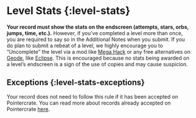 # Level Stats {:level-stats}

**Your record must show the stats on the endscreen (attempts, stars, orbs, jumps, time, etc.).** However, if you’ve completed a level more than once, you are required to say so in the Additional Notes when you submit. If you do plan to submit a rebeat of a level, we highly encourage you to “Uncomplete” the level via a mod like [Mega Hack](https://absolllute.com/store/mega_hack) or any free alternatives on [Geode](https://geode-sdk.org/), like [Eclipse](https://geode-sdk.org/mods/eclipse.eclipse-menu). This is encouraged because no stats being awarded on a level’s endscreen is a sign of the use of copies and may cause suspicion.

## Exceptions {:level-stats-exceptions}

Your record does not need to follow this rule if it has been accepted on Pointercrate. You can read more about records already accepted on Pointercrate [here](#pointercrate-auto-accept).